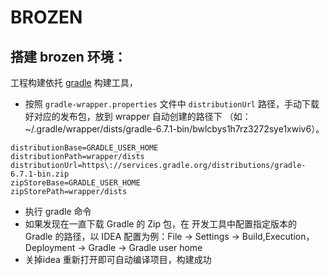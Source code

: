 # BROZEN

## 搭建 brozen 环境：
工程构建依托 [gradle](http://www.gradle.org) 构建工具，
- 按照 `gradle-wrapper.properties` 文件中 `distributionUrl` 路径，手动下载好对应的发布包，放到 wrapper 自动创建的路径下
（如：~/.gradle/wrapper/dists/gradle-6.7.1-bin/bwlcbys1h7rz3272sye1xwiv6）。
~~~~
distributionBase=GRADLE_USER_HOME
distributionPath=wrapper/dists
distributionUrl=https\://services.gradle.org/distributions/gradle-6.7.1-bin.zip
zipStoreBase=GRADLE_USER_HOME
zipStorePath=wrapper/dists
~~~~

 - 执行 gradle 命令
 - 如果发现在一直下载 Gradle 的 Zip 包，在 开发工具中配置指定版本的 Gradle 的路径，以 IDEA 配置为例：File -> Settings -> Build,Execution，Deployment -> Gradle -> Gradle user home
 - 关掉idea 重新打开即可自动编译项目，构建成功
